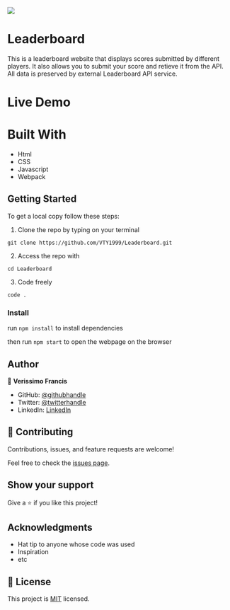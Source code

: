 ![](https://img.shields.io/badge/Microverse-blueviolet)

# Leaderboard
This is a leaderboard website that displays scores submitted by different players. It also allows you to submit your score and retieve it from the API. All data is preserved by external Leaderboard API service.



# Live Demo


# Built With

- Html
- CSS
- Javascript
- Webpack

## Getting Started

To get a local copy follow these steps:

1. Clone the repo by typing on your terminal

```
git clone https://github.com/VTY1999/Leaderboard.git
```

2. Access the repo with

```
cd Leaderboard
```

3. Code freely

```
code .
```
### Install

run `npm install` to install dependencies

then run `npm start` to open the webpage on the browser
## Author

👤 **Verissimo Francis**

- GitHub: [@githubhandle](https://github.com/VTY1999)
- Twitter: [@twitterhandle](https://twitter.com/verissimoty?s=09)
- LinkedIn: [LinkedIn](https://www.linkedin.com/in/francis-verissimo-b5b4521b1/)

## 🤝 Contributing

Contributions, issues, and feature requests are welcome!

Feel free to check the [issues page](../../issues/).

## Show your support

Give a ⭐️ if you like this project!

## Acknowledgments

- Hat tip to anyone whose code was used
- Inspiration
- etc

## 📝 License

This project is [MIT](./MIT.md) licensed.

